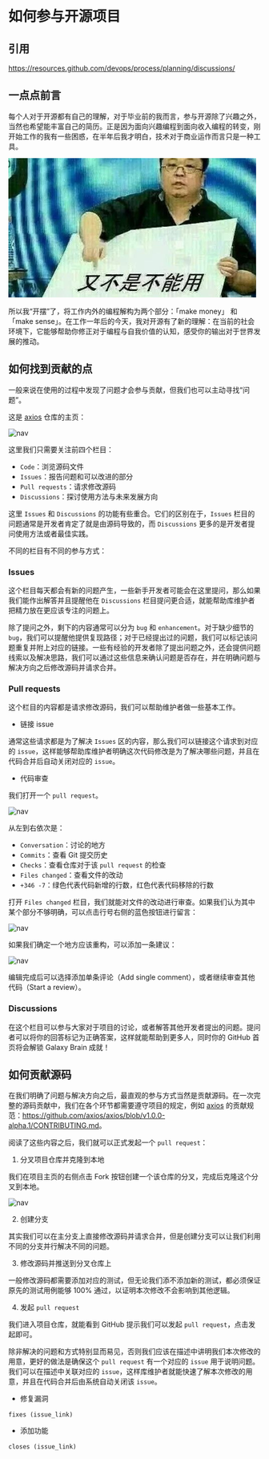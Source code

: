 # 如何参与开源项目

## 引用

https://resources.github.com/devops/process/planning/discussions/

## 一点点前言

每个人对于开源都有自己的理解，对于毕业前的我而言，参与开源除了兴趣之外，当然也希望能丰富自己的简历。正是因为面向兴趣编程到面向收入编程的转变，刚开始工作的我有一些困惑，在半年后我才明白，技术对于商业运作而言只是一种工具。

![又不是不能用](./1.jpeg)

所以我“开摆”了，将工作内外的编程解构为两个部分：「make money」 和 「make sense」。在工作一年后的今天，我对开源有了新的理解：在当前的社会环境下，它能够帮助你修正对于编程与自我价值的认知，感受你的输出对于世界发展的推动。

<!-- ## 说了这么多然后怎么参与呢

万事开头难，参与开源可能难在：

- 看不懂
- 能看懂一点，但是找不到可以贡献的点
- 找到了能贡献的点，但是不知道具体该怎么做 -->

## 如何找到贡献的点

<!-- ### 看不懂

你在编程的过程中接触到了某个开源项目，但是具体去看源码的时候发现很难看懂并且不知道从哪里入手。我的建议是如果你想了解一个项目，你最应该做的是了解它 API 的输入输出。

#### NPM 入口

对于每个 NPM 包而言，它都至少有一个“导出的接口”，这个入口文件一般是仓库根目录下的 `index.js`, `/src/index.js`, `/lib/index.js`，如果不好确定的话，可以看看它的 `package.json` 文件。

以 [axios](https://github.com/axios/axios/blob/v1.0.0-alpha.1/package.json) 为例：

```json
// https://github.com/axios/axios/blob/v1.0.0-alpha.1/package.json
{
  "name": "axios",
  "version": "1.0.0-alpha.1",
  "description": "Promise based HTTP client for the browser and node.js",
  "main": "index.js",
  "types": "index.d.ts"
}
```

以上是简化过后的文件，我们只需关注 `main` 和 `types` 字段。

- [main](https://docs.npmjs.com/cli/v8/configuring-npm/package-json#main)

这个字段标定了这个包的入口文件，即 <https://github.com/axios/axios/blob/v1.0.0-alpha.1/index.js> 是 axios 的入口文件。

- [types](https://www.typescriptlang.org/docs/handbook/declaration-files/publishing.html#including-declarations-in-your-npm-package)

这个字段标定了这个包的类型声明文件，即 <https://github.com/axios/axios/blob/v1.0.0-alpha.1/index.d.ts> 是 axios 的类型声明文件。

##### 类型

想要了解一个 API 的输入输出，类型文件能够很好的帮助我们。比如我想了解 `axios.get` 函数的第二个参数能传哪些值：

```ts
// https://github.com/axios/axios/blob/v1.0.0-alpha.1/index.d.ts#L282
get<T = any, R = AxiosResponse<T>, D = any>(url: string, config?: AxiosRequestConfig<D>): Promise<R>;
```

我们很快就能定位到第二个参数 `config` 的类型是 `AxiosRequestConfig<D>`，通过简单的搜索就能看到它的定义：

```ts
// https://github.com/axios/axios/blob/v1.0.0-alpha.1/index.d.ts#L127-L166
``` -->

一般来说在使用的过程中发现了问题才会参与贡献，但我们也可以主动寻找“问题”。

这是 [axios](https://github.com/axios/axios/tree/v1.0.0-alpha.1) 仓库的主页：

![nav](./2.png)

这里我们只需要关注前四个栏目：

- `Code`：浏览源码文件
- `Issues`：报告问题和可以改进的部分
- `Pull requests`：请求修改源码
- `Discussions`：探讨使用方法与未来发展方向

这里 `Issues` 和 `Discussions` 的功能有些重合。它们的区别在于，`Issues` 栏目的问题通常是开发者肯定了就是由源码导致的，而 `Discussions` 更多的是开发者提问使用方法或者最佳实践。

不同的栏目有不同的参与方式：

### Issues

这个栏目每天都会有新的问题产生，一些新手开发者可能会在这里提问，那么如果我们能作出解答并且提醒他在 `Discussions` 栏目提问更合适，就能帮助库维护者把精力放在更应该专注的问题上。

除了提问之外，剩下的内容通常可以分为 `bug` 和 `enhancement`。对于缺少细节的 `bug`，我们可以提醒他提供复现路径；对于已经提出过的问题，我们可以标记该问题重复并附上对应的链接。一些有经验的开发者除了提出问题之外，还会提供问题线索以及解决思路，我们可以通过这些信息来确认问题是否存在，并在明确问题与解决方向之后修改源码并请求合并。

### Pull requests

这个栏目的内容都是请求修改源码，我们可以帮助维护者做一些基本工作。

- 链接 issue

通常这些请求都是为了解决 `Issues` 区的内容，那么我们可以链接这个请求到对应的 `issue`，这样能够帮助库维护者明确这次代码修改是为了解决哪些问题，并且在代码合并后自动关闭对应的 `issue`。

- 代码审查

我们打开一个 `pull request`。

![nav](./3.png)

从左到右依次是：

- `Conversation`：讨论的地方
- `Commits`：查看 Git 提交历史
- `Checks`：查看仓库对于该 `pull request` 的检查
- `Files changed`：查看文件的改动
- `+346 -7`：绿色代表代码新增的行数，红色代表代码移除的行数

打开 `Files changed` 栏目，我们就能对文件的改动进行审查。如果我们认为其中某个部分不够明确，可以点击行号右侧的蓝色按钮进行留言：

![nav](./4.png)

如果我们确定一个地方应该重构，可以添加一条建议：

![nav](./5.png)

编辑完成后可以选择添加单条评论（Add single comment），或者继续审查其他代码（Start a review）。

### Discussions

在这个栏目可以参与大家对于项目的讨论，或者解答其他开发者提出的问题。提问者可以将你的回答标记为正确答案，这样就能帮助到更多人，同时你的 GitHub 首页将会解锁 Galaxy Brain 成就！

## 如何贡献源码

在我们明确了问题与解决方向之后，最直观的参与方式当然是贡献源码。在一次完整的源码贡献中，我们在各个环节都需要遵守项目的规定，例如 [axios](https://github.com/axios/axios/tree/v1.0.0-alpha.1) 的贡献规范：<https://github.com/axios/axios/blob/v1.0.0-alpha.1/CONTRIBUTING.md>。

阅读了这些内容之后，我们就可以正式发起一个 `pull request`：

1. 分叉项目仓库并克隆到本地

我们在项目主页的右侧点击 Fork 按钮创建一个该仓库的分叉，完成后克隆这个分叉到本地。

![nav](./6.png)

2. 创建分支

其实我们可以在主分支上直接修改源码并请求合并，但是创建分支可以让我们利用不同的分支并行解决不同的问题。

3. 修改源码并推送到分叉仓库上

一般修改源码都需要添加对应的测试，但无论我们添不添加新的测试，都必须保证原先的测试用例能够 100% 通过，以证明本次修改不会影响到其他逻辑。

4. 发起 `pull request`

我们进入项目仓库，就能看到 GitHub 提示我们可以发起 `pull request`，点击发起即可。

除非解决的问题和方式特别显而易见，否则我们应该在描述中讲明我们本次修改的用意，更好的做法是确保这个 `pull request` 有一个对应的 `issue` 用于说明问题。我们可以在描述中关联对应的 `issue`，这样库维护者就能快速了解本次修改的用意，并且在代码合并后由系统自动关闭该 `issue`。

- 修复漏洞

```
fixes (issue_link)
```

- 添加功能

```
closes (issue_link)
```
